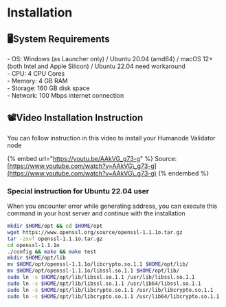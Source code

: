 # Installation

## 🖥️System Requirements

\- OS: Windows (as Launcher only) / Ubuntu 20.04 (amd64) / macOS 12+ (both Intel and Apple Silicon) / Ubuntu 22.04 need workaround \
\- CPU: 4 CPU Cores \
\- Memory: 4 GB RAM \
\- Storage: 160 GB disk space \
\- Network: 100 Mbps internet connection

## 📽️Video Installation Instruction

You can follow instruction in this video to install your Humanode Validator node

{% embed url="https://youtu.be/AAkVG_g73-g" %}
Source: [https://www.youtube.com/watch?v=AAkVG\_g73-g](https://www.youtube.com/watch?v=AAkVG\_g73-g)
{% endembed %}

### Special instruction for Ubuntu 22.04 user

When you encounter error while generating address, you can execute this command in your host server and continue with the installation

```sh
mkdir $HOME/opt && cd $HOME/opt
wget https://www.openssl.org/source/openssl-1.1.1o.tar.gz
tar -zxvf openssl-1.1.1o.tar.gz
cd openssl-1.1.1o
./config && make && make test
mkdir $HOME/opt/lib
mv $HOME/opt/openssl-1.1.1o/libcrypto.so.1.1 $HOME/opt/lib/
mv $HOME/opt/openssl-1.1.1o/libssl.so.1.1 $HOME/opt/lib/
sudo ln -s $HOME/opt/lib/libssl.so.1.1 /usr/lib/libssl.so.1.1
sudo ln -s $HOME/opt/lib/libssl.so.1.1 /usr/lib64/libssl.so.1.1
sudo ln -s $HOME/opt/lib/libcrypto.so.1.1 /usr/lib/libcrypto.so.1.1
sudo ln -s $HOME/opt/lib/libcrypto.so.1.1 /usr/lib64/libcrypto.so.1.1
```
